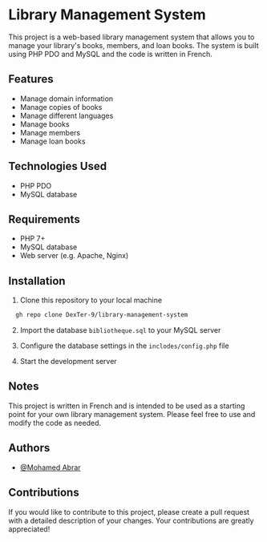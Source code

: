 
# Library Management System

This project is a web-based library management system that allows you to manage your library's books, members, and loan books. The system is built using PHP PDO and MySQL and the code is written in French.



## Features

- Manage domain information
- Manage copies of books
- Manage different languages
- Manage books
- Manage members
- Manage loan books

## Technologies Used

- PHP PDO
- MySQL database

## Requirements

- PHP 7+
- MySQL database
- Web server (e.g. Apache, Nginx)



## Installation

1. Clone this repository to your local machine


```bash
  gh repo clone DexTer-9/library-management-system
```

2. Import the database `bibliotheque.sql` to your MySQL server

3. Configure the database settings in the `inclodes/config.php` file

4. Start the development server

## Notes

This project is written in French and is intended to be used as a starting point for your own library management system. Please feel free to use and modify the code as needed.


## Authors

- [@Mohamed Abrar](https://www.github.com/DexTer-9)


## Contributions

If you would like to contribute to this project, please create a pull request with a detailed description of your changes. Your contributions are greatly appreciated!

